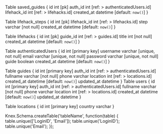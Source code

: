 Table saved_guides {
id int [pk]
auth_id int [ref: > authenticatedUsers.id]
lifehack_id int [ref: > lifehacks.id]
created_at datetime [default: `now()`]
}

Table lifehack_steps {
id int [pk]
lifehack_id int [ref: > lifehacks.id]
step varchar [not null]
created_at datetime [default: `now()`]
}

Table lifehacks {
id int [pk]
guide_id int [ref: > guides.id]
title int [not null]
created_at datetime [default: `now()`]
}

Table authenticatedUsers {
id int [primary key]
username varchar [unique, not null]
email varchar [unique, not null]
password varchar [unique, not null]
guide boolean
created_at datetime [default: `now()`]
}

Table guides {
id int [primary key]
auth_id int [ref: > authenticatedUsers.id]
fullname varchar [not null]
phone varchar
location int [ref: > locations.id]
created_at datetime [default: `now()`]
updated_at datetime
}
Table users {
id int [primary key]
auth_id int [ref: > authenticatedUsers.id]
fullname varchar [not null]
phone varchar
location int [ref: > locations.id]
created_at datetime [default: `now()`]
updated_at datetime
}

Table locations {
id int [primary key]
country varchar
}

Knex.Schema.createTable('tableName', function(table) {
table.unique(['LoginID', 'Email']);
table.unique('LoginID');
table.unique('Email');
});
